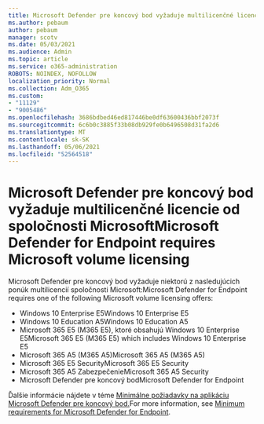 ```yaml
---
title: Microsoft Defender pre koncový bod vyžaduje multilicenčné licencie od spoločnosti Microsoft
ms.author: pebaum
author: pebaum
manager: scotv
ms.date: 05/03/2021
ms.audience: Admin
ms.topic: article
ms.service: o365-administration
ROBOTS: NOINDEX, NOFOLLOW
localization_priority: Normal
ms.collection: Adm_O365
ms.custom:
- "11129"
- "9005486"
ms.openlocfilehash: 3686bdbed46ed817446be0df63600436bbf2073f
ms.sourcegitcommit: 6c6b0c3885f33b08db929fe0b6496508d31fa2d6
ms.translationtype: MT
ms.contentlocale: sk-SK
ms.lasthandoff: 05/06/2021
ms.locfileid: "52564518"
---
```

# <a name="microsoft-defender-for-endpoint-requires-microsoft-volume-licensing"></a><span data-ttu-id="9139a-102">Microsoft Defender pre koncový bod vyžaduje multilicenčné licencie od spoločnosti Microsoft</span><span class="sxs-lookup"><span data-stu-id="9139a-102">Microsoft Defender for Endpoint requires Microsoft volume licensing</span></span>

<span data-ttu-id="9139a-103">Microsoft Defender pre koncový bod vyžaduje niektorú z nasledujúcich ponúk multilicencií spoločnosti Microsoft:</span><span class="sxs-lookup"><span data-stu-id="9139a-103">Microsoft Defender for Endpoint requires one of the following Microsoft volume licensing offers:</span></span>

- <span data-ttu-id="9139a-104">Windows 10 Enterprise E5</span><span class="sxs-lookup"><span data-stu-id="9139a-104">Windows 10 Enterprise E5</span></span>
- <span data-ttu-id="9139a-105">Windows 10 Education A5</span><span class="sxs-lookup"><span data-stu-id="9139a-105">Windows 10 Education A5</span></span>
- <span data-ttu-id="9139a-106">Microsoft 365 E5 (M365 E5), ktoré obsahujú Windows 10 Enterprise E5</span><span class="sxs-lookup"><span data-stu-id="9139a-106">Microsoft 365 E5 (M365 E5) which includes Windows 10 Enterprise E5</span></span>
- <span data-ttu-id="9139a-107">Microsoft 365 A5 (M365 A5)</span><span class="sxs-lookup"><span data-stu-id="9139a-107">Microsoft 365 A5 (M365 A5)</span></span>
- <span data-ttu-id="9139a-108">Microsoft 365 E5 Security</span><span class="sxs-lookup"><span data-stu-id="9139a-108">Microsoft 365 E5 Security</span></span>
- <span data-ttu-id="9139a-109">Microsoft 365 A5 Zabezpečenie</span><span class="sxs-lookup"><span data-stu-id="9139a-109">Microsoft 365 A5 Security</span></span>
- <span data-ttu-id="9139a-110">Microsoft Defender pre koncový bod</span><span class="sxs-lookup"><span data-stu-id="9139a-110">Microsoft Defender for Endpoint</span></span>

<span data-ttu-id="9139a-111">Ďalšie informácie nájdete v téme [Minimálne požiadavky na aplikáciu Microsoft Defender pre koncový bod.](https://docs.microsoft.com/microsoft-365/security/defender-endpoint/minimum-requirements)</span><span class="sxs-lookup"><span data-stu-id="9139a-111">For more information, see [Minimum requirements for Microsoft Defender for Endpoint](https://docs.microsoft.com/microsoft-365/security/defender-endpoint/minimum-requirements).</span></span>